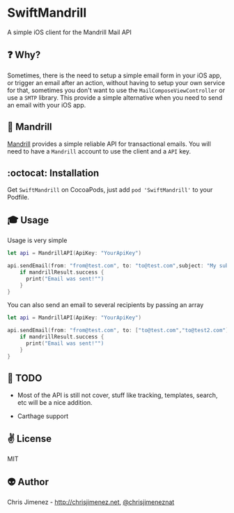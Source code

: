 # SwiftMandrill
A simple iOS client for the Mandrill Mail API

:question: Why?
----
Sometimes, there is the need to setup a simple email form in your iOS app, or trigger an email after an action,  without having to setup your own service for that, sometimes you don't want to use the `MailComposeViewController` or use a `SMTP` library.
This provide a simple alternative when you need to send an email with your iOS app.

:monkey: Mandrill
----
[Mandrill](https://www.google.com) provides a simple  reliable API for transactional emails. You will need to have a `Mandrill` account to use the client and a `API` key.

:octocat: Installation
----
Get `SwiftMandrill` on CocoaPods, just add `pod 'SwiftMandrill'` to your Podfile.

:mortar_board: Usage
-----
Usage is very simple

```swift
let api = MandrillAPI(ApiKey: "YourApiKey")

api.sendEmail(from: "from@test.com", to: "to@test.com",subject: "My subject", html: "<b>This is a Test</b>", text: "This is a test"){ mandrillResult in
    if mandrillResult.success {
      print("Email was sent!"")
    }
}
```

You can also send an email to several recipients by passing an array

```swift
let api = MandrillAPI(ApiKey: "YourApiKey")

api.sendEmail(from: "from@test.com", to: ["to@test.com","to@test2.com"],subject: "My subject", html: "<b>This is a Test</b>", text: "This is a test"){ mandrillResult in
    if mandrillResult.success {
      print("Email was sent!"")
    }
}
```

:wrench: TODO
-----
* Most of the API is still not cover, stuff like tracking, templates, search, etc will be a nice addition.

* Carthage support

:v: License
-------
MIT

:alien: Author
------
Chris Jimenez - http://chrisjimenez.net, [@chrisjimeneznat](http://twitter.com/chrisjimeneznat)
